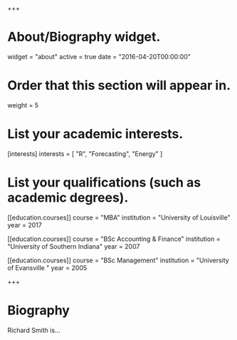 +++
# About/Biography widget.
widget = "about"
active = true
date = "2016-04-20T00:00:00"

# Order that this section will appear in.
weight = 5

# List your academic interests.
[interests]
  interests = [
    "R",
    "Forecasting",
    "Energy"
  ]

# List your qualifications (such as academic degrees).
[[education.courses]]
  course = "MBA"
  institution = "University of Louisville"
  year = 2017

[[education.courses]]
  course = "BSc Accounting & Finance"
  institution = "University of Southern Indiana"
  year = 2007

[[education.courses]]
  course = "BSc Management"
  institution = "University of Evansville "
  year = 2005

+++

# Biography

Richard Smith is...
